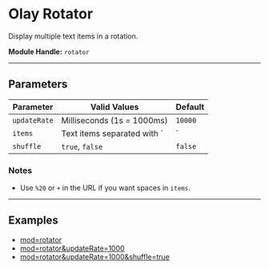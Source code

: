 # Olay Rotator

Display multiple text items in a rotation.

**Module Handle:** `rotator`

---

## Parameters

| Parameter    | Valid Values                  | Default |
|--------------|-------------------------------|---------|
| `updateRate` | Milliseconds (1s = 1000ms)    | `10000` |
| `items`      | Text items separated with `|` | `a|b|c` |
| `shuffle`    | `true`, `false`               | `false` |

### Notes

- Use `%20` or `+` in the URL if you want spaces in `items`.

---

## Examples

- [mod=rotator](https://etrusci.org/tool/olay/?mod=rotator)
- [mod=rotator&updateRate=1000](https://etrusci.org/tool/olay/?mod=rotator&updateRate=1000)
- [mod=rotator&updateRate=1000&shuffle=true](https://etrusci.org/tool/olay/?mod=rotator&updateRate=1000&shuffle=true)
